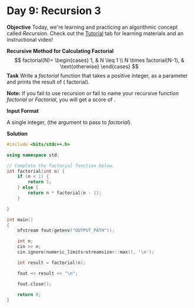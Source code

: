 # Day 9: Recursion 3

**Objective**
Today, we're learning and practicing an algorithmic concept called *Recursion*. Check out the [Tutorial](https://www.hackerrank.com/challenges/30-recursion/tutorial) tab for learning materials and an instructional video!

**Recursive Method for Calculating Factorial**
$$
factorial(N)= \begin{cases} 1, & N \leq 1 \\ N \times  factorial(N-1), & \text{otherwise} \end{cases}
$$
**Task**
Write a *factorial* function that takes a positive integer, as a parameter and prints the result of ( factorial).

**Note:** If you fail to use recursion or fail to name your recursive function *factorial* or *Factorial*, you will get a score of .

**Input Format**

A single integer, (the argument to pass to *factorial*).

**Solution**

```cpp
#include <bits/stdc++.h>

using namespace std;

// Complete the factorial function below.
int factorial(int n) {
    if (n < 1) {
        return 1;
    } else {
        return n * factorial(n - 1);
    }

}

int main()
{
    ofstream fout(getenv("OUTPUT_PATH"));

    int n;
    cin >> n;
    cin.ignore(numeric_limits<streamsize>::max(), '\n');

    int result = factorial(n);

    fout << result << "\n";

    fout.close();

    return 0;
}

```

